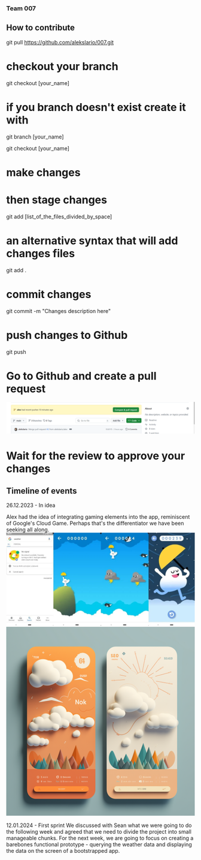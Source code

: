 ### Team 007

## How to contribute

git pull https://github.com/alekslario/007.git

# checkout your branch

git checkout [your_name]

# if you branch doesn't exist create it with

git branch [your_name]

git checkout [your_name]

# make changes

# then stage changes

git add [list_of_the_files_divided_by_space]

# an alternative syntax that will add changes files

git add .

# commit changes

git commit -m "Changes description here"

# push changes to Github

git push

# Go to Github and create a pull request

![Alt text](<images/Screenshot 2024-01-18 202145.png>)

# Wait for the review to approve your changes

## Timeline of events

26.12.2023 - In idea

Alex had the idea of integrating gaming elements into the app, reminiscent of Google's Cloud Game. Perhaps that's the differentiator we have been seeking all along.
![Alt text](images/flappy_cloud.webp)
![Alt text](images/midj_cloud.png)

12.01.2024 - First sprint
We discussed with Sean what we were going to do the following week and agreed that we need to divide the project into small manageable chunks. For the next week, we are going to focus on creating a barebones functional prototype - querying the weather data and displaying the data on the screen of a bootstrapped app.
